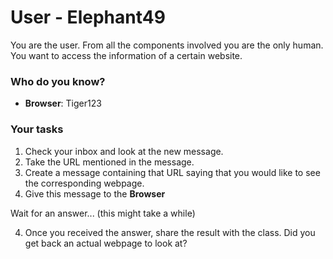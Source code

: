 # User - Elephant49

You are the user. From all the components involved you are the only human.
You want to access the information of a certain website.

### Who do you know?

- **Browser**: Tiger123

### Your tasks

1. Check your inbox and look at the new message.
2. Take the URL mentioned in the message.
3. Create a message containing that URL saying that you would like to see the corresponding webpage.
4. Give this message to the **Browser**

Wait for an answer... (this might take a while)

4. Once you received the answer, share the result with the class.
   Did you get back an actual webpage to look at?
